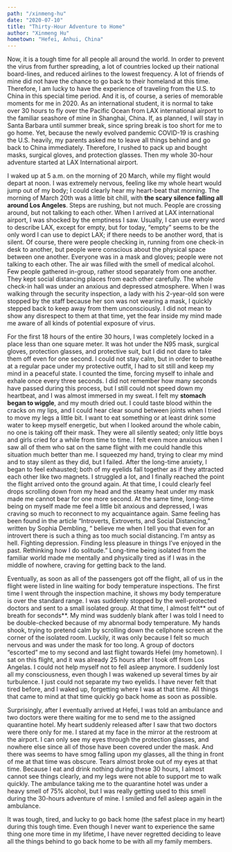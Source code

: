 ```yaml
---
path: "/xinmeng-hu"
date: "2020-07-10"
title: "Thirty-Hour Adventure to Home"
author: "Xinmeng Hu"
hometown: "Hefei, Anhui, China"
---
```

Now, it is a tough time for all people all around the world. In order to prevent the virus from further spreading, a lot of countries locked up their national board-lines, and reduced airlines to the lowest frequency. A lot of friends of mine did not have the chance to go back to their homeland at this time. Therefore, I am lucky to have the experience of traveling from the U.S. to China in this special time period. And it is, of course, a series of memorable moments for me in 2020. As an international student, it is normal to take over 30 hours to fly over the Pacific Ocean from LAX international airport to the familiar seashore of mine in Shanghai, China. If, as planned, I will stay in Santa Barbara until summer break, since spring break is too short for me to go home. Yet, because the newly evolved pandemic COVID-19 is crashing the U.S. heavily, my parents asked me to leave all things behind and go back to China immediately. Therefore, I rushed to pack up and bought masks, surgical gloves, and protection glasses. Then my whole 30-hour adventure started at LAX International airport. 

I waked up at 5 a.m. on the morning of 20 March, while my flight would depart at noon. I was extremely nervous, feeling like my whole heart would jump out of my body; I could clearly hear my heart-beat that morning. The morning of March 20th was a little bit chill, with **the scary silence falling all around Los Angeles**. Steps are rushing, but not much. People are crossing around, but not talking to each other. When I arrived at LAX international airport, I was shocked by the emptiness I saw. Usually, I can use every word to describe LAX, except for empty, but for today, “empty” seems to be the only word I can use to depict LAX; if there needs to be another word, that is silent. Of course, there were people checking in, running from one check-in desk to another, but people were conscious about the physical space between one another. Everyone was in a mask and gloves; people were not talking to each other. The air was filled with the smell of medical alcohol. Few people gathered in-group, rather stood separately from one another. They kept social distancing places from each other carefully. The whole check-in hall was under an anxious and depressed atmosphere. When I was walking through the security inspection, a lady with his 2-year-old son were stopped by the staff because her son was not wearing a mask, I quickly stepped back to keep away from them unconsciously. I did not mean to show any disrespect to them at that time, yet the fear inside my mind made me aware of all kinds of potential exposure of virus. 

For the first 18 hours of the entire 30 hours, I was completely locked in a place less than one square meter. It was hot under the N95 mask, surgical gloves, protection glasses, and protective suit, but I did not dare to take them off even for one second. I could not stay calm, but in order to breathe at a regular pace under my protective outfit, I had to sit still and keep my mind in a peaceful state. I counted the time, forcing myself to inhale and exhale once every three seconds. I did not remember how many seconds have passed during this process, but I still could not speed down my heartbeat, and I was almost immersed in my sweat. I felt my **stomach began to wiggle**, and my mouth dried out. I could taste blood within the cracks on my lips, and I could hear clear sound between joints when I tried to move my legs a little bit. I want to eat something or at least drink some water to keep myself energetic, but when I looked around the whole cabin, no one is taking off their mask. They were all silently seated; only little boys and girls cried for a while from time to time. I felt even more anxious when I saw all of them who sat on the same flight with me could handle this situation much better than me. I squeezed my hand, trying to clear my mind and to stay silent as they did, but I failed. After the long-time anxiety, I began to feel exhausted; both of my eyelids fall together as if they attracted each other like two magnets. I struggled a lot, and I finally reached the point the flight arrived onto the ground again. At that time, I could clearly feel drops scrolling down from my head and the steamy heat under my mask made me cannot bear for one more second. At the same time, long-time being on myself made me feel a little bit anxious and depressed, I was craving so much to reconnect to my acquaintance again. Same feeling has been found in the article “Introverts, Extroverts, and Social Distancing,” written by Sophia Dembling, “ believe me when I tell you that even for an introvert there is such a thing as too much social distancing. I'm antsy as hell. Fighting depression. Finding less pleasure in things I’ve enjoyed in the past. Rethinking how I do solitude.” Long-time being isolated from the familiar world made me mentally and physically tired as if I was in the middle of nowhere, craving for getting back to the land. 

Eventually, as soon as all of the passengers got off the flight, all of us in the flight were listed in line waiting for body temperature inspections. The first time I went through the inspection machine, it shows my body temperature is over the standard range. I was suddenly stopped by the well-protected doctors and sent to a small isolated group. At that time, I almost felt** out of breath for seconds**. My mind was suddenly blank after I was told I need to be double-checked because of my abnormal body temperature. My hands shook, trying to pretend calm by scrolling down the cellphone screen at the corner of the isolated room. Luckily, it was only because I felt so much nervous and was under the mask for too long. A group of doctors “escorted” me to my second and last flight towards Hefei (my hometown). I sat on this flight, and it was already 25 hours after I took off from Los Angelas. I could not help myself not to fell asleep anymore. I suddenly lost all my consciousness, even though I was wakened up several times by air turbulence. I just could not separate my two eyelids. I have never felt that tired before, and I waked up, forgetting where I was at that time. All things that came to mind at that time quickly go back home as soon as possible. 

Surprisingly, after I eventually arrived at Hefei, I was told an ambulance and two doctors were there waiting for me to send me to the assigned quarantine hotel. My heart suddenly released after I saw that two doctors were there only for me. I stared at my face in the mirror at the restroom at the airport. I can only see my eyes through the protection glasses, and nowhere else since all of those have been covered under the mask. And there was seems to have smog falling upon my glasses, all the thing in front of me at that time was obscure. Tears almost broke out of my eyes at that time. Because I eat and drink nothing during these 30 hours, I almost cannot see things clearly, and my legs were not able to support me to walk quickly. The ambulance taking me to the quarantine hotel was under a heavy smell of 75% alcohol, but I was really getting used to this smell during the 30-hours adventure of mine. I smiled and fell asleep again in the ambulance. 

It was tough, tired, and lucky to go back home (the safest place in my heart) during this tough time. Even though I never want to experience the same thing one more time in my lifetime, I have never regretted deciding to leave all the things behind to go back home to be with all my family members. 

